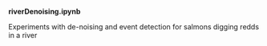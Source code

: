 **riverDenoising.ipynb**

Experiments with de-noising and event detection for salmons digging redds in a river
